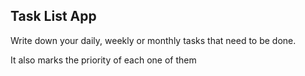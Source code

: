 ## Task List App

Write down your daily, weekly or monthly tasks that need to be done.

It also marks the priority of each one of them
